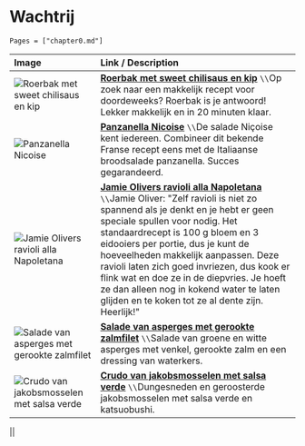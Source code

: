 # Wachtrij

```@contents
Pages = ["chapter0.md"]
```

| Image| Link / Description |
| :--- | :--- |
| ![Roerbak met sweet chilisaus en kip](https://www.boodschappen.nl/app/uploads/recipe_images/4by3_header/roerbak-met-sweet-chilisaus-en-kip.jpg) | **[Roerbak met sweet chilisaus en kip](https://www.boodschappen.nl/recept/roerbak-met-sweet-chilisaus-en-kip/)** ``\\``Op zoek naar een makkelijk recept voor doordeweeks? Roerbak is je antwoord! Lekker makkelijk en in 20 minuten klaar.  |
| ![Panzanella Nicoise](https://www.boodschappen.nl/app/uploads/recipe_images/4by3_header/panzanella-nicoise.jpg) | **[Panzanella Nicoise](https://www.boodschappen.nl/recept/panzanella-nicoise/)** ``\\``De salade Niçoise kent iedereen. Combineer dit bekende Franse recept eens met de Italiaanse broodsalade panzanella. Succes gegarandeerd.  |
| ![Jamie Olivers ravioli alla Napoletana](https://www.foodiesmagazine.nl/app/uploads/2023/11/Jamie-Oliver-ravioli-scaled-2192x1720-c-default.webp) | **[Jamie Olivers ravioli alla Napoletana](https://www.foodiesmagazine.nl/recepten/jamie-oliver-ravioli-alla-napoletana/)** ``\\``Jamie Oliver: "Zelf ravioli is niet zo spannend als je denkt en je hebt er geen speciale spullen voor nodig. Het standaardrecept is 100 g bloem en 3 eidooiers per portie, dus je kunt de hoeveelheden makkelijk aanpassen. Deze ravioli laten zich goed invriezen, dus kook er flink wat en doe ze in de diepvries. Je hoeft ze dan alleen nog in kokend water te laten glijden en te koken tot ze al dente zijn. Heerlijk!"  |
| ![Salade van asperges met gerookte zalmfilet](https://www.sligro.nl/recepten/2024/03/asperge-salade-met-gerookte-zalmfilet/_jcr_content/image.coreimg.jpeg/1707313636597/lente-2024-inspiratiemagazine-recept-salade-van-asperge.jpeg) | **[Salade van asperges met gerookte zalmfilet](https://www.sligro.nl/recepten/2024/03/asperge-salade-met-gerookte-zalmfilet.html?utm_source=folder&utm_medium=qr&utm_campaign=lente-2024&utm_term=hg)** ``\\``Salade van groene en witte asperges met venkel, gerookte zalm en een dressing van waterkers.  |
| ![Crudo van jakobsmosselen met salsa verde](https://www.sligro.nl/recepten/2024/03/crudo-van-coquilles-met-salsa-verde/_jcr_content/image.coreimg.jpeg/1707313626725/lente-2024-inspiratiemagazine-recept-crudo-jakobsmosselen-salsa-verde.jpeg) | **[Crudo van jakobsmosselen met salsa verde](https://www.sligro.nl/recepten/2024/03/crudo-van-coquilles-met-salsa-verde.html?utm_source=folder&utm_medium=qr&utm_campaign=lente-2024&utm_term=hg)** ``\\``Dungesneden en geroosterde jakobsmosselen met salsa verde en katsuobushi. |

||